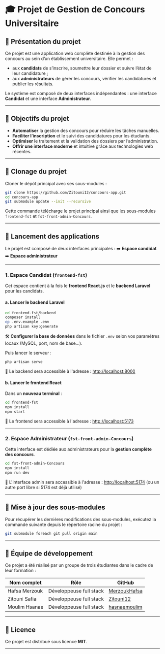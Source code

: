 # 🎓 Projet de Gestion de Concours Universitaire

## 📝 Présentation du projet

Ce projet est une application web complète destinée à la gestion des concours au sein d’un établissement universitaire. Elle permet :

- aux **candidats** de s’inscrire, soumettre leur dossier et suivre l’état de leur candidature ;
- aux **administrateurs** de gérer les concours, vérifier les candidatures et publier les résultats.

Le système est composé de deux interfaces indépendantes : une interface **Candidat** et une interface **Administrateur**.

---

## 🎯 Objectifs du projet

- **Automatiser** la gestion des concours pour réduire les tâches manuelles.
- **Faciliter l’inscription** et le suivi des candidatures pour les étudiants.
- **Optimiser** le traitement et la validation des dossiers par l’administration.
- **Offrir une interface moderne** et intuitive grâce aux technologies web récentes.

---

## 📁 Clonage du projet

Cloner le dépôt principal avec ses sous-modules :

```bash
git clone https://github.com/Zitouni12/concours-app.git
cd concours-app
git submodule update --init --recursive
````

Cette commande télécharge le projet principal ainsi que les sous-modules `frontend-fst` et `fst-front-admin-Concours`.

---

## 🚀 Lancement des applications

Le projet est composé de deux interfaces principales :
➡️ **Espace candidat**
➡️ **Espace administrateur**

---

### 1. Espace Candidat (`frontend-fst`)

Cet espace contient à la fois le **frontend React.js** et le **backend Laravel** pour les candidats.

#### a. Lancer le backend Laravel

```bash
cd frontend-fst/backend
composer install
cp .env.example .env
php artisan key:generate
```

🛠️ **Configurer la base de données** dans le fichier `.env` selon vos paramètres locaux (MySQL, port, nom de base...).

Puis lancer le serveur :

```bash
php artisan serve
```

🔗 Le backend sera accessible à l'adresse : [http://localhost:8000](http://localhost:8000)

#### b. Lancer le frontend React

Dans un **nouveau terminal** :

```bash
cd frontend-fst
npm install
npm start
```

🔗 Le frontend sera accessible à l'adresse : [http://localhost:5173](http://localhost:5173)

---

### 2. Espace Administrateur (`fst-front-admin-Concours`)

Cette interface est dédiée aux administrateurs pour la **gestion complète des concours**.

```bash
cd fst-front-admin-Concours
npm install
npm run dev
```

🔗 L'interface admin sera accessible à l'adresse : [http://localhost:5174](http://localhost:5174)
(ou un autre port libre si 5174 est déjà utilisé)

---

## 🔄 Mise à jour des sous-modules

Pour récupérer les dernières modifications des sous-modules, exécutez la commande suivante depuis le répertoire racine du projet :

```bash
git submodule foreach git pull origin main
```

---

## 👥 Équipe de développement

Ce projet a été réalisé par un groupe de trois étudiantes dans le cadre de leur formation :

| Nom complet   | Rôle                    | GitHub                                          |
| ------------- | ----------------------- | ----------------------------------------------- |
| Hafsa Merzouk | Développeuse full stack | [MerzoukHafsa](https://github.com/MerzoukHafsa) |
| Zitouni Safia | Développeuse full stack | [Zitouni12](https://github.com/Zitouni12)       |
| Moulim Hsanae | Développeuse full stack | [hasnaemoulim](https://github.com/hasnaemoulim) |

---

## 📄 Licence

Ce projet est distribué sous licence **MIT**.


---

```
